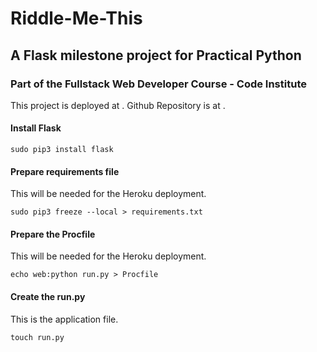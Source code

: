 # Riddle-Me-This
## A Flask milestone project for Practical Python
### Part of the Fullstack Web Developer Course - Code Institute

This project is deployed at []().
Github Repository is at []().

#### Install Flask
~~~~
sudo pip3 install flask
~~~~

#### Prepare requirements file
This will be needed for the Heroku deployment.
~~~~
sudo pip3 freeze --local > requirements.txt
~~~~

#### Prepare the Procfile
This will be needed for the Heroku deployment.
~~~~
echo web:python run.py > Procfile
~~~~

#### Create the run.py
This is the application file.
~~~~
touch run.py
~~~~